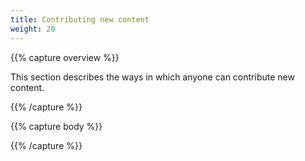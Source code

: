 ```yaml
---
title: Contributing new content
weight: 20
---
```


{{% capture overview %}}

This section describes the ways in which anyone can contribute new content.

{{% /capture %}}

{{% capture body %}}

{{% /capture %}}
